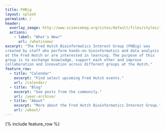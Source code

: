 ```yaml
---
title: FHBig
layout: splash
permalink: /
header:
  overlay_image: http://www.sciencemag.org/sites/default/files/styles/inline__450w__no_aspect/public/images/13%20June%202014.jpg?itok=Eo7hIVqO
  actions:
    - label: "What's New!"
      url: /whatisnew/
excerpt: "The Fred Hutch Bioinformatics Interest Group (FHBig) was
created by staff who perform hands-on bioinformatics and data analysis
at the Fred Hutch or are interested in learning. The purpose of this
group is to exchange knowledge, support each other and improve
collaboration and innovation across different groups at the Hutch."
feature_row:
  - title: "Calendar"
    excerpt: "Find select upcoming Fred Hutch events."
    url: /calendar/
  - title: "Blog"
    excerpt: "See posts from the community."
    url: /year-archive/
  - title: "About"
    excerpt: "More about the Fred Hutch Bioinformatics Interest Group."
    url: /about/
---
```

{% include feature_row %}

